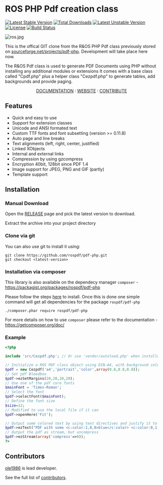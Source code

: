 # ROS PHP Pdf creation class

[![Latest Stable Version](https://poser.pugx.org/rospdf/pdf-php/v/stable)](https://packagist.org/packages/rospdf/pdf-php) [![Total Downloads](https://poser.pugx.org/rospdf/pdf-php/downloads)](https://packagist.org/packages/rospdf/pdf-php) [![Latest Unstable Version](https://poser.pugx.org/rospdf/pdf-php/v/unstable)](https://packagist.org/packages/rospdf/pdf-php) [![License](https://poser.pugx.org/rospdf/pdf-php/license)](https://packagist.org/packages/rospdf/pdf-php) [![Build Status](https://travis-ci.org/rospdf/pdf-php.svg?branch=master)](https://travis-ci.org/rospdf/pdf-php) 

![ros.jpg](https://raw.githubusercontent.com/rospdf/pdf-php/master/ros.jpg "R&OS PHP Pdf creation class")

This is the offical GIT clone from the R&OS PHP Pdf class previously stored on [sourceforge.net/projects/pdf-php](https://sourceforge.net/projects/pdf-php/). Development will take place here now.

The R&OS Pdf class is used to generate PDF Documents using PHP without installing any additional modules or extensions
It comes with a base class called "Cpdf.php" plus a helper class "Cezpdf.php" to generate tables, add backgrounds and provide paging.

<div align="center">
    <a href="https://github.com/rospdf/pdf-php/blob/master/readme.pdf">DOCUMENTATION</a> :
    <a href="http://pdf-php.sf.net/">WEBSITE</a> :
    <a href="CONTRIBUTE.md">CONTRIBUTE</a>
</div>

## Features
- Quick and easy to use
- Support for extension classes
- Unicode and ANSI formated text
- Custom TTF fonts and font subsetting (version >= 0.11.8)
- Auto page and line breaks
- Text alignments (left, right, center, justified)
- Linked XObjects
- Internal and external links
- Compression by using gzcompress
- Encryption 40bit, 128bit since PDF 1.4
- Image support for JPEG, PNG and GIF (partly)
- Template support

## Installation

### Manual Download

Open the [RELEASE](https://github.com/rospdf/pdf-php/releases) page and pick the latest version to download.

Extract the archive into your project directory

### Clone via git

You can also use git to install it using:

    git clone https://github.com/rospdf/pdf-php.git
    git checkout <latest-version>
	

### Installation via composer

This library is also available on the dependecy manager `composer` - https://packagist.org/packages/rospdf/pdf-php

Please follow the steps [here](https://getcomposer.org/download/) to install. Once this is done one simple command will get all dependencies for the package `rospdf/pdf-php`

	./composer.phar require rospdf/pdf-php

For more details on how to use `composer` please refer to the documentation - https://getcomposer.org/doc/

### Example

```php
<?php

include 'src/Cezpdf.php'; // Or use 'vendor/autoload.php' when installed through composer

// Initialize a ROS PDF class object using DIN-A4, with background color gray
$pdf = new Cezpdf('a4','portrait','color',array(0.8,0.8,0.8));
// Set pdf Bleedbox
$pdf->ezSetMargins(20,20,20,20);
// Use one of the pdf core fonts
$mainFont = 'Times-Roman';
// Select the font
$pdf->selectFont($mainFont);
// Define the font size
$size=12;
// Modified to use the local file if it can
$pdf->openHere('Fit');

// Output some colored text by using text directives and justify it to the right of the document
$pdf->ezText("PDF with some <c:color:1,0,0>blue</c:color> <c:color:0,1,0>red</c:color> and <c:color:0,0,1>green</c:color> colours", $size, array('justification'=>'right'));
// Output the pdf as stream, but uncompress
$pdf->ezStream(array('compress'=>0));
?>
```

## Contributors

[ole1986](http://github.com/ole1986) is lead developer. 

See the full list of [contributors](https://github.com/rospdf/pdf-php/graphs/contributors).
